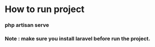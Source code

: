 
<p align="center">
<h1>How to run project</h1>
<h3> php artisan serve </h3>
<h3>Note : make sure you install laravel before run the project.</h3>
</p>

